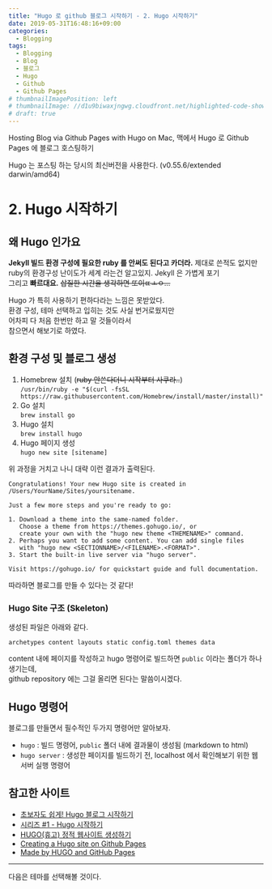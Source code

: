 ```yaml
---
title: "Hugo 로 github 블로그 시작하기 - 2. Hugo 시작하기"
date: 2019-05-31T16:48:16+09:00
categories:
  - Blogging
tags:
  - Blogging
  - Blog
  - 블로그
  - Hugo
  - Github
  - Github Pages
# thumbnailImagePosition: left
# thumbnailImage: //d1u9biwaxjngwg.cloudfront.net/highlighted-code-showcase/peak-140.jpg
# draft: true
---
```

Hosting Blog via Github Pages with Hugo on Mac, 맥에서 Hugo 로 Github Pages 에 블로그 호스팅하기

Hugo 는 포스팅 하는 당시의 최신버전을 사용한다. (v0.55.6/extended darwin/amd64)
<!--toc-->

# 2. Hugo 시작하기

## 왜 Hugo 인가요

**Jekyll 빌드 환경 구성에 필요한 ruby 를 안써도 된다고 카더라.**
제대로 쓴적도 없지만 ruby의 환경구성 난이도가 세계 라는건 알고있지. Jekyll 은 가볍게 포기  
그리고 **빠르대요.**  ~~삽질한 시간을 생각하면 또이ㄸㅗㅇ...~~

Hugo 가 특히 사용하기 편하다라는 느낌은 못받았다.  
환경 구성, 테마 선택하고 입히는 것도 사실 번거로웠지만  
어차피 다 처음 한번만 하고 말 것들이라서  
참으면서 해보기로 하였다.

## 환경 구성 및 블로그 생성

1. Homebrew 설치 (~~ruby 안쓴다더니 시작부터 사쿠라..~~)  
   `/usr/bin/ruby -e "$(curl -fsSL https://raw.githubusercontent.com/Homebrew/install/master/install)"`
2. Go 설치  
   `brew install go`
3. Hugo 설치  
   `brew install hugo`
4. Hugo 페이지 생성  
    `hugo new site [sitename]`

위 과정을 거치고 나니 대략 이런 결과가 출력된다.  
   ```
   Congratulations! Your new Hugo site is created in /Users/YourName/Sites/yoursitename.
   
   Just a few more steps and you're ready to go:
   
   1. Download a theme into the same-named folder.
      Choose a theme from https://themes.gohugo.io/, or
      create your own with the "hugo new theme <THEMENAME>" command.
   2. Perhaps you want to add some content. You can add single files
      with "hugo new <SECTIONNAME>/<FILENAME>.<FORMAT>".
   3. Start the built-in live server via "hugo server".
   
   Visit https://gohugo.io/ for quickstart guide and full documentation.
   ```
   따라하면 블로그를 만들 수 있다는 것 같다!

### Hugo Site 구조 (Skeleton)

   생성된 파일은 아래와 같다.
   ```
   archetypes content layouts static config.toml themes data
   ```
   content 내에 페이지를 작성하고 hugo 명령어로 빌드하면 `public` 이라는 폴더가 하나 생기는데,  
   github repository 에는 그걸 올리면 된다는 말씀이시겠다.

## Hugo 명령어

블로그를 만들면서 필수적인 두가지 명령어만 알아보자.

- `hugo` : 빌드 명령어, `public` 폴더 내에 결과물이 생성됨 (markdown to html)
- `hugo server` : 생성한 페이지를 빌드하기 전, localhost 에서 확인해보기 위한 웹서버 실행 명령어

## 참고한 사이트

- [초보자도 쉽게! Hugo 블로그 시작하기](https://movingcoding.tistory.com/3)
- [시리즈 #1 - Hugo 시작하기](https://golangkorea.github.io/post/hugo-intro/getting-started/)
- [HUGO(휴고) 정적 웹사이트 생성하기](https://swhacademy.ga/blog/2019/01/24/hugo-guide/)
- [Creating a Hugo site on Github Pages](https://dev.to/dgavlock/creating-a-hugo-site-on-github-pages-3cjo)
- [Made by HUGO and GitHub Pages](http://brannpark.github.io/blog/post/20151201_hugo_with_github_pages/)

-----
다음은 테마를 선택해볼 것이다.